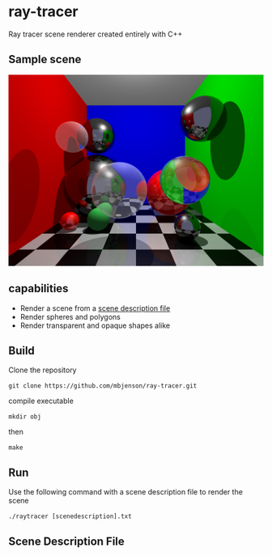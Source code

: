# ray-tracer

Ray tracer scene renderer created entirely with C++

## Sample scene
![](sample_scene/t4.jpg)

## capabilities
* Render a scene from a [scene description file](#scene-description-file)
* Render spheres and polygons
* Render transparent and opaque shapes alike

## Build
Clone the repository

    git clone https://github.com/mbjenson/ray-tracer.git
compile executable

    mkdir obj

then

    make
## Run
Use the following command with a scene description file to render the scene

    ./raytracer [scenedescription].txt
## Scene Description File

